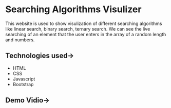 # Searching Algorithms Visulizer

This website is used to show visulization of different searching algorithms like linear search, binary search, ternary search. We can see the live searching of an element that the user enters in the array of a random length and numbers.

## Technologies used->
- HTML
- CSS
- Javascript
- Bootstrap

## Demo Vidio->
![]()